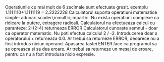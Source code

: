 Operatiunile cu mai mult de 6 zecimale sunt efectuate gresit. exemplu 1.1111110+1.1111119 = 2.2222228
Calculatorul suporta operatiuni matematice simple: adunari,scaderi,inmultiri,impartiri. Nu exista operatiuni complexe ca ridicare la putere, extragere radicali.
Calculatorul nu efectueaza calcul cu paranteze: 2-(2-4) returneaza ERROR
Calculatorul cunoaste semnul - doar ca operator matematic. Nu poti efectua calculul 2 / -2. 
Introducerea doar a operatorului + returneaza 0.0. Ar trebui sa returneze ERROR, deoarece nu a fost introdus niciun operand.
Apasarea tastei ENTER face ca programul sa se opreasca si sa dea eroare. Ar trebui sa returneze un mesaj de eroare, pentru ca nu a fost introdusa nicio expresie.
